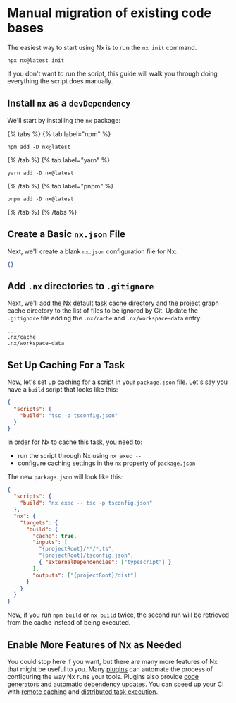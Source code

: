 # Manual migration of existing code bases

The easiest way to start using Nx is to run the `nx init` command.

```shell
npx nx@latest init
```

If you don't want to run the script, this guide will walk you through doing everything the script does manually.

## Install `nx` as a `devDependency`

We'll start by installing the `nx` package:

{% tabs %}
{% tab label="npm" %}

```shell
npm add -D nx@latest
```

{% /tab %}
{% tab label="yarn" %}

```shell
yarn add -D nx@latest
```

{% /tab %}
{% tab label="pnpm" %}

```shell
pnpm add -D nx@latest
```

{% /tab %}
{% /tabs %}

## Create a Basic `nx.json` File

Next, we'll create a blank `nx.json` configuration file for Nx:

```json {% fileName="nx.json" %}
{}
```

## Add `.nx` directories to `.gitignore`

Next, we'll add [the Nx default task cache directory](/features/cache-task-results#where-is-the-cache-stored) and the project graph cache directory to the list of files to be ignored by Git. Update the `.gitignore` file adding the `.nx/cache` and `.nx/workspace-data` entry:

```text {% fileName=".gitignore" %}
...
.nx/cache
.nx/workspace-data
```

## Set Up Caching For a Task

Now, let's set up caching for a script in your `package.json` file. Let's say you have a `build` script that looks like this:

```json {% fileName="package.json" %}
{
  "scripts": {
    "build": "tsc -p tsconfig.json"
  }
}
```

In order for Nx to cache this task, you need to:

- run the script through Nx using `nx exec -- `
- configure caching settings in the `nx` property of `package.json`

The new `package.json` will look like this:

```json {% fileName="package.json" %}
{
  "scripts": {
    "build": "nx exec -- tsc -p tsconfig.json"
  },
  "nx": {
    "targets": {
      "build": {
        "cache": true,
        "inputs": [
          "{projectRoot}/**/*.ts",
          "{projectRoot}/tsconfig.json",
          { "externalDependencies": ["typescript"] }
        ],
        "outputs": ["{projectRoot}/dist"]
      }
    }
  }
}
```

Now, if you run `npm build` or `nx build` twice, the second run will be retrieved from the cache instead of being executed.

## Enable More Features of Nx as Needed

You could stop here if you want, but there are many more features of Nx that might be useful to you. Many [plugins](/plugin-registry) can automate the process of configuring the way Nx runs your tools. Plugins also provide [code generators](/features/generate-code) and [automatic dependency updates](/features/automate-updating-dependencies). You can speed up your CI with [remote caching](/ci/features/remote-cache) and [distributed task execution](/ci/features/distribute-task-execution).
